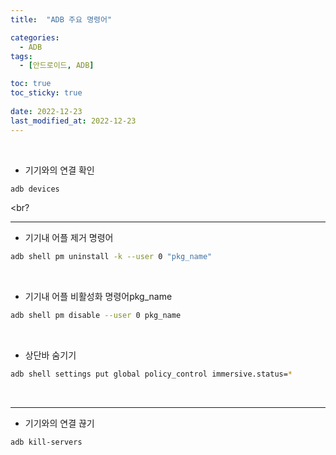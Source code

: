 ```yaml
---
title:  "ADB 주요 명령어"

categories:
  - ADB
tags:
  - [안드로이드, ADB]

toc: true
toc_sticky: true
 
date: 2022-12-23
last_modified_at: 2022-12-23
---
```


<br>

- 기기와의 연결 확인
```bash
adb devices
```
<br?

---


- 기기내 어플 제거 명령어
```bash
adb shell pm uninstall -k --user 0 "pkg_name"
```
<br>

- 기기내 어플 비활성화 명령어pkg_name
```bash
adb shell pm disable --user 0 pkg_name
```
<br>

- 상단바 숨기기
```bash
adb shell settings put global policy_control immersive.status=*
```
<br>

---


- 기기와의 연결 끊기
```bash
adb kill-servers
```
<br>